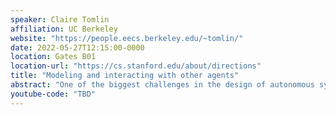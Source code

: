 ```yaml
---
speaker: Claire Tomlin
affiliation: UC Berkeley
website: "https://people.eecs.berkeley.edu/~tomlin/"
date: 2022-05-27T12:15:00-0000
location: Gates B01
location-url: "https://cs.stanford.edu/about/directions"
title: "Modeling and interacting with other agents"
abstract: "One of the biggest challenges in the design of autonomous systems is to effectively predict what other agents will do.  Reachable sets computed using dynamic game formulations can be used to characterize safe states and maneuvers, yet these have typically been based on the assumption that other agents take their most unsafe actions.  In this talk, we explore how this worst case assumption may be relaxed.  We present both game-theoretic motion planning results which use feedback Nash equilibrium strategies, and behavioral models with parameters learned in real time, to represent interaction between agents.  We demonstrate our results on both simulations and robotic experiments of multiple vehicle scenarios."
youtube-code: "TBD"
---
```

